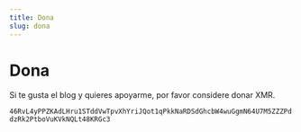 ```yaml
---
title: Dona
slug: dona
---
```

# Dona

Si te gusta el blog y quieres apoyarme, por favor considere donar XMR.

`46RvL4yPPZKAdLHru1STddVwTpvXhYriJQot1qPkkNaRDSdGhcbW4wuGgmN64U7M5ZZZPddzRk2PtboVuKVkNQLt48KRGc3`